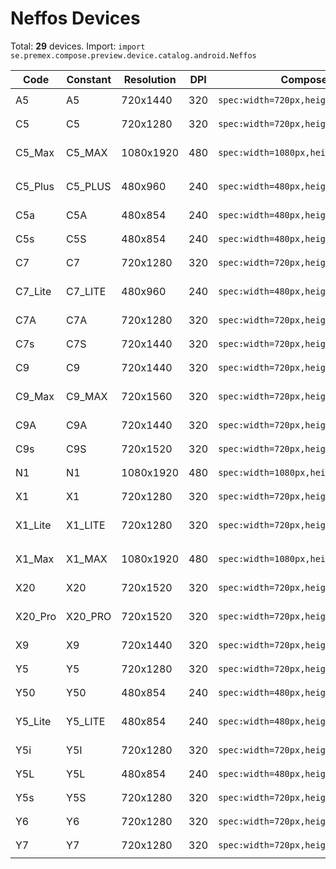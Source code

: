 # Neffos Devices

Total: **29** devices. Import: `import se.premex.compose.preview.device.catalog.android.Neffos`

| Code | Constant | Resolution | DPI | Compose Spec | Preview Usage |
|------|----------|------------|-----|-------------|---------------|
| A5 | A5 | 720x1440 | 320 | `spec:width=720px,height=1440px,dpi=320` | `@Preview(device = Neffos.A5)` |
| C5 | C5 | 720x1280 | 320 | `spec:width=720px,height=1280px,dpi=320` | `@Preview(device = Neffos.C5)` |
| C5_Max | C5_MAX | 1080x1920 | 480 | `spec:width=1080px,height=1920px,dpi=480` | `@Preview(device = Neffos.C5_MAX)` |
| C5_Plus | C5_PLUS | 480x960 | 240 | `spec:width=480px,height=960px,dpi=240` | `@Preview(device = Neffos.C5_PLUS)` |
| C5a | C5A | 480x854 | 240 | `spec:width=480px,height=854px,dpi=240` | `@Preview(device = Neffos.C5A)` |
| C5s | C5S | 480x854 | 240 | `spec:width=480px,height=854px,dpi=240` | `@Preview(device = Neffos.C5S)` |
| C7 | C7 | 720x1280 | 320 | `spec:width=720px,height=1280px,dpi=320` | `@Preview(device = Neffos.C7)` |
| C7_Lite | C7_LITE | 480x960 | 240 | `spec:width=480px,height=960px,dpi=240` | `@Preview(device = Neffos.C7_LITE)` |
| C7A | C7A | 720x1280 | 320 | `spec:width=720px,height=1280px,dpi=320` | `@Preview(device = Neffos.C7A)` |
| C7s | C7S | 720x1440 | 320 | `spec:width=720px,height=1440px,dpi=320` | `@Preview(device = Neffos.C7S)` |
| C9 | C9 | 720x1440 | 320 | `spec:width=720px,height=1440px,dpi=320` | `@Preview(device = Neffos.C9)` |
| C9_Max | C9_MAX | 720x1560 | 320 | `spec:width=720px,height=1560px,dpi=320` | `@Preview(device = Neffos.C9_MAX)` |
| C9A | C9A | 720x1440 | 320 | `spec:width=720px,height=1440px,dpi=320` | `@Preview(device = Neffos.C9A)` |
| C9s | C9S | 720x1520 | 320 | `spec:width=720px,height=1520px,dpi=320` | `@Preview(device = Neffos.C9S)` |
| N1 | N1 | 1080x1920 | 480 | `spec:width=1080px,height=1920px,dpi=480` | `@Preview(device = Neffos.N1)` |
| X1 | X1 | 720x1280 | 320 | `spec:width=720px,height=1280px,dpi=320` | `@Preview(device = Neffos.X1)` |
| X1_Lite | X1_LITE | 720x1280 | 320 | `spec:width=720px,height=1280px,dpi=320` | `@Preview(device = Neffos.X1_LITE)` |
| X1_Max | X1_MAX | 1080x1920 | 480 | `spec:width=1080px,height=1920px,dpi=480` | `@Preview(device = Neffos.X1_MAX)` |
| X20 | X20 | 720x1520 | 320 | `spec:width=720px,height=1520px,dpi=320` | `@Preview(device = Neffos.X20)` |
| X20_Pro | X20_PRO | 720x1520 | 320 | `spec:width=720px,height=1520px,dpi=320` | `@Preview(device = Neffos.X20_PRO)` |
| X9 | X9 | 720x1440 | 320 | `spec:width=720px,height=1440px,dpi=320` | `@Preview(device = Neffos.X9)` |
| Y5 | Y5 | 720x1280 | 320 | `spec:width=720px,height=1280px,dpi=320` | `@Preview(device = Neffos.Y5)` |
| Y50 | Y50 | 480x854 | 240 | `spec:width=480px,height=854px,dpi=240` | `@Preview(device = Neffos.Y50)` |
| Y5_Lite | Y5_LITE | 480x854 | 240 | `spec:width=480px,height=854px,dpi=240` | `@Preview(device = Neffos.Y5_LITE)` |
| Y5i | Y5I | 720x1280 | 320 | `spec:width=720px,height=1280px,dpi=320` | `@Preview(device = Neffos.Y5I)` |
| Y5L | Y5L | 480x854 | 240 | `spec:width=480px,height=854px,dpi=240` | `@Preview(device = Neffos.Y5L)` |
| Y5s | Y5S | 720x1280 | 320 | `spec:width=720px,height=1280px,dpi=320` | `@Preview(device = Neffos.Y5S)` |
| Y6 | Y6 | 720x1280 | 320 | `spec:width=720px,height=1280px,dpi=320` | `@Preview(device = Neffos.Y6)` |
| Y7 | Y7 | 720x1280 | 320 | `spec:width=720px,height=1280px,dpi=320` | `@Preview(device = Neffos.Y7)` |

<!-- Generated automatically. Do not edit manually. -->
